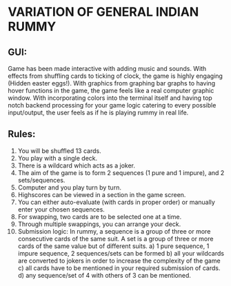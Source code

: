 <h1>VARIATION OF GENERAL INDIAN RUMMY</h1>

## GUI:
Game has been made interactive with adding music and sounds. With effects from 
shuffling cards to ticking of clock, the game is highly engaging (Hidden easter eggs!). With graphics from
graphing bar graphs to having hover functions in the game, the game feels
like a real computer graphic window. With incorporating colors into the terminal itself
and having top notch backend processing for your game logic catering to every possible input/output, the user feels as if he is playing 
rummy in real life.

## Rules:
1. You will be shuffled 13 cards.
2. You play with a single deck.
3. There is a wildcard which acts as a joker.
4. The aim of the game is to form 2 sequences (1 pure and 1 impure), and 2 sets/sequences.
5. Computer and you play turn by turn.
6. Highscores can be viewed in a section in the game screen.
7. You can either auto-evaluate (with cards in proper order) or manually enter your chosen sequences.
8. For swapping, two cards are to be selected one at a time.
9. Through multiple swappings, you can arrange your deck.
10. Submission logic:
In rummy, a sequence is a group of three or more consecutive cards of the same suit.
A set is a group of three or more cards of the same value but of different suits.
a) 1 pure sequence, 1 impure sequence, 2 sequences/sets can be formed
b) all your wildcards are converted to jokers in order to increase the complexity of the game
c) all cards have to be mentioned in your required submission of cards.
d) any sequence/set of 4 with others of 3 can be mentioned.
